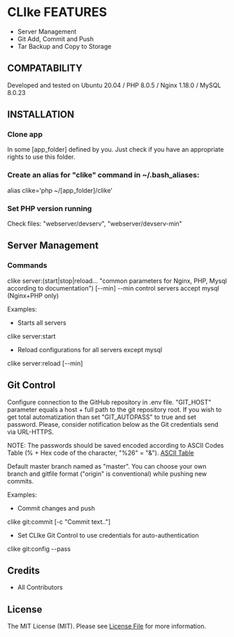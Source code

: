 # CLIke FEATURES #
* Server Management
* Git Add, Commit and Push
* Tar Backup and Copy to Storage

## COMPATABILITY ##
Developed and tested on Ubuntu 20.04 / PHP 8.0.5 / Nginx 1.18.0 / MySQL 8.0.23

## INSTALLATION ##

### Clone app ###
In some [app_folder] defined by you. Just check if you have an appropriate rights to use this folder.

### Create an alias for "clike" command in ~/.bash_aliases: ###
alias clike='php ~/[app_folder]/clike'

### Set PHP version running ###
Check files: "webserver/devserv", "webserver/devserv-min"

## Server Management ##
### Commands ###
clike server:(start|stop|reload... "common parameters for Nginx, PHP, Mysql according to documentation") [--min]
--min control servers accept mysql (Nginx+PHP only)

Examples:
* Starts all servers

clike server:start

* Reload configurations for all servers except mysql

clike server:reload [--min]

## Git Control ##

Configure connection to the GitHub repository in .env file.
"GIT_HOST" parameter equals a host + full path to the git repository root.
If you wish to get total automatization than set "GIT_AUTOPASS" to true and set password. Please, consider notification below as the Git credentials send via URL-HTTPS.

NOTE: The passwords should be saved encoded according to ASCII Codes Table (% + Hex code of the character, "%26" = "&").
[ASCII Table](https://ascii.cl/)

Default master branch named as "master". You can choose your own branch and gitfile format ("origin" is conventional) while pushing new commits.

Examples:
* Commit changes and push

clike git:commit [-c "Commit text.."]

* Set CLIke Git Control to use credentials for auto-authentication

clike git:config --pass






## Credits

- All Contributors

## License

The MIT License (MIT). Please see [License File](LICENSE) for more information.